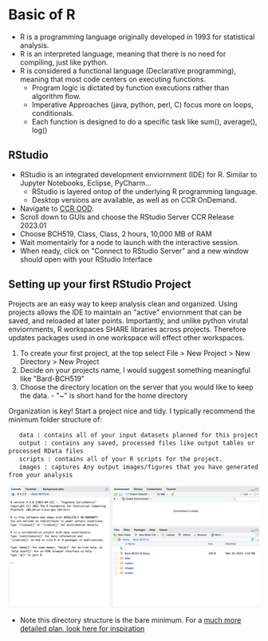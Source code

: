 # Basic of R

* R is a programming language originally developed in 1993 for statistical analysis.
* R is an interpreted language, meaning that there is no need for compiling, just like python.
* R is considered a functional language (Declarative programming), meaning that most code centers on executing functions.
  * Program logic is dictated by function executions rather than algorithm flow.
  * Imperative Approaches (java, python, perl, C) focus more on loops, conditionals.
  * Each function is designed to do a specific task like sum(), average(), log()

## RStudio

* RStudio is an integrated development enviornment (IDE) for R. Similar to Jupyter Notebooks, Eclipse, PyCharm...
  * RStudio is layered ontop of the underlying R programming language.
  * Desktop versions are available, as well as on CCR OnDemand. 
* Navigate to [CCR OOD](https://docs.ccr.buffalo.edu/en/latest/portals/ood/).
* Scroll down to GUIs and choose the RStudio Server CCR Release 2023.01
* Choose BCH519, Class, Class, 2 hours, 10,000 MB of RAM
* Wait momentairly for a node to launch with the interactive session.
* When ready, click on "Connect to RStudio Server" and a new window should open with your RStudio Interface

## Setting up your first RStudio Project
Projects are an easy way to keep analysis clean and organized. Using projects allows the IDE to maintain an "active"
enviornment that can be saved, and reloaded at later points. Importantly, and unlike python virutal enviornments,
R workspaces SHARE libraries across projects. Therefore updates packages used in one workspace will effect other workspaces.

  1. To create your first project, at the top select File > New Project > New Directory > New Project
  2. Decide on your projects name, I would suggest something meaningful like "Bard-BCH519"
  3. Choose the directory location on the server that you would like to keep the data.
    - "~" is short hand for the home directory

 Organization is key! Start a project nice and tidy. I typically recommend the minimum folder structure of:
``` none 
   data : contains all of your input datasets planned for this project
   output : contains any saved, processed files like output tables or processed RData files
   scripts : contains all of your R scripts for the project. 
   images : captures Any output images/figures that you have generated from your analysis
```

![Basic Setup](images/RStudio-Basic-Chapt1.1.png)

* Note this directory structure is the bare minimum. For a [much more detailed plan, look here for inspiration](https://datamanagement.hms.harvard.edu/plan-design/directory-structure)

